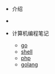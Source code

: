 <!-- docs/_sidebar.md -->
- 介绍
- [](README "Think About AI")

- 计算机编程笔记
  -  [go](go/README)
  - [shell](ebook/01_ES6/)
  - [php](ebook/01_ES6/)
  - [golang](ebook/01_ES6/)
